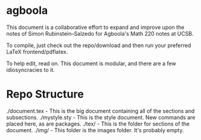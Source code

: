agboola
=======

This document is a collaborative effort to expand and improve upon the notes of Simon Rubinstein–Salzedo for Agboola's Math 220 notes at UCSB.

To compile, just check out the repo/download and then run your preferred LaTeX frontend/pdflatex.

To help edit, read on. 
This document is modular, and there are a few idiosyncracies to it.


Repo Structure
==============
./document.tex   - This is the big document containing all of the sections and subsections.
./mystyle.sty    - This is the style document. New commands are placed here, as are packages.
./tex/           - This is the folder for sections of the document.
./img/           - This folder is the images folder. It's probably empty.
